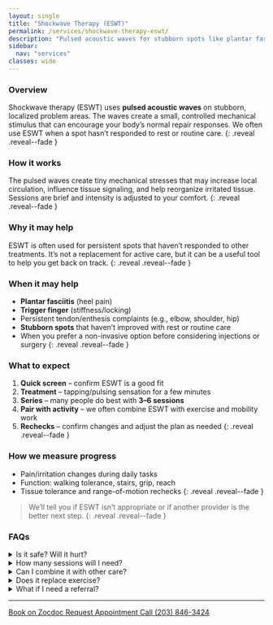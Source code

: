 ```yaml
---
layout: single
title: "Shockwave Therapy (ESWT)"
permalink: /services/shockwave-therapy-eswt/
description: "Pulsed acoustic waves for stubborn spots like plantar fasciitis or trigger finger—used alongside active care."
sidebar:
  nav: "services"
classes: wide
---
```


### Overview
Shockwave therapy (ESWT) uses **pulsed acoustic waves** on stubborn, localized problem areas. The waves create a small, controlled mechanical stimulus that can encourage your body’s normal repair responses. We often use ESWT when a spot hasn’t responded to rest or routine care.
{: .reveal .reveal--fade }

### How it works
The pulsed waves create tiny mechanical stresses that may increase local circulation, influence tissue signaling, and help reorganize irritated tissue. Sessions are brief and intensity is adjusted to your comfort.
{: .reveal .reveal--fade }

### Why it may help
ESWT is often used for persistent spots that haven’t responded to other treatments. It’s not a replacement for active care, but it can be a useful tool to help you get back on track.
{: .reveal .reveal--fade }

### When it may help
- **Plantar fasciitis** (heel pain)  
- **Trigger finger** (stiffness/locking)  
- Persistent tendon/enthesis complaints (e.g., elbow, shoulder, hip)
- **Stubborn spots** that haven’t improved with rest or routine care
- When you prefer a non-invasive option before considering injections or surgery
{: .reveal .reveal--fade }

### What to expect
1. **Quick screen** – confirm ESWT is a good fit  
2. **Treatment** – tapping/pulsing sensation for a few minutes  
3. **Series** – many people do best with **3–6 sessions**  
4. **Pair with activity** – we often combine ESWT with exercise and mobility work
5. **Rechecks** – confirm changes and adjust the plan as needed
{: .reveal .reveal--fade }

### How we measure progress
- Pain/irritation changes during daily tasks  
- Function: walking tolerance, stairs, grip, reach  
- Tissue tolerance and range-of-motion rechecks
{: .reveal .reveal--fade }

> We’ll tell you if ESWT isn’t appropriate or if another provider is the better next step.
{: .reveal .reveal--fade }

### FAQs

<div class="faq">
  <details class="reveal reveal--up">
    <summary>Is it safe? Will it hurt?</summary>
    <div class="faq__content">
      Yes, ESWT is generally safe when used appropriately. Most people feel a tapping or pulsing sensation; intensity is adjusted to your comfort.
    </div>
  </details>

  <details class="reveal reveal--up">
    <summary>How many sessions will I need?</summary>
    <div class="faq__content">
      It varies by condition, but a short series (often 3–6 sessions) is common. We reassess and adjust as you go.
    </div>
  </details>

  <details class="reveal reveal--up">
    <summary>Can I combine it with other care?</summary>
    <div class="faq__content">
      Yes — ESWT pairs well with adjustments, exercise, and manual therapy.
    </div>
  </details>

  <details class="reveal reveal--up">
    <summary>Does it replace exercise?</summary>
    <div class="faq__content">
      No. ESWT is an add‑on to active care. We often combine it with mobility and strengthening so improvements last.
    </div>
  </details>

  <details class="reveal reveal--up">
    <summary>What if I need a referral?</summary>
    <div class="faq__content">
      We’ll coordinate with the right specialist (PT, orthopedics, etc.) if needed. Your result comes first.
    </div>
  </details>
</div>
  
---

<div class="contact-actions reveal reveal--up">
  <a href="https://www.zocdoc.com/practice/cranbury-chiropractic-center-43835" class="btn">
    <span class="btn-label">Book on Zocdoc</span>
  </a>
  <a href="/contact/" class="btn">
    <span class="btn-label">Request Appointment</span>
  </a>
  <a href="tel:+12038463424" class="btn">
    <span class="btn-label">Call (203) 846-3424</span>
  </a>
</div>